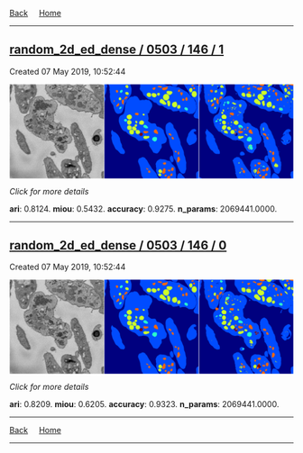 
[Back](..)&nbsp;&nbsp;&nbsp;&nbsp;&nbsp;[Home](https://leapmanlab.github.io/snapshots)

---

<div class="summary"><a href="1"><h2>random_2d_ed_dense / 0503 / 146 / 1</h2></a><p>Created 07 May 2019, 10:52:44
</p><a href="1"><img src="1/media/summary.png" align="center"></a><p>
<i>Click for more details</i>
</p></div>

**ari**: 0.8124. **miou**: 0.5432. **accuracy**: 0.9275. **n_params**: 2069441.0000. 

---

<div class="summary"><a href="0"><h2>random_2d_ed_dense / 0503 / 146 / 0</h2></a><p>Created 07 May 2019, 10:52:44
</p><a href="0"><img src="0/media/summary.png" align="center"></a><p>
<i>Click for more details</i>
</p></div>

**ari**: 0.8209. **miou**: 0.6205. **accuracy**: 0.9323. **n_params**: 2069441.0000. 

---

[Back](..)&nbsp;&nbsp;&nbsp;&nbsp;&nbsp;[Home](https://leapmanlab.github.io/snapshots)

---